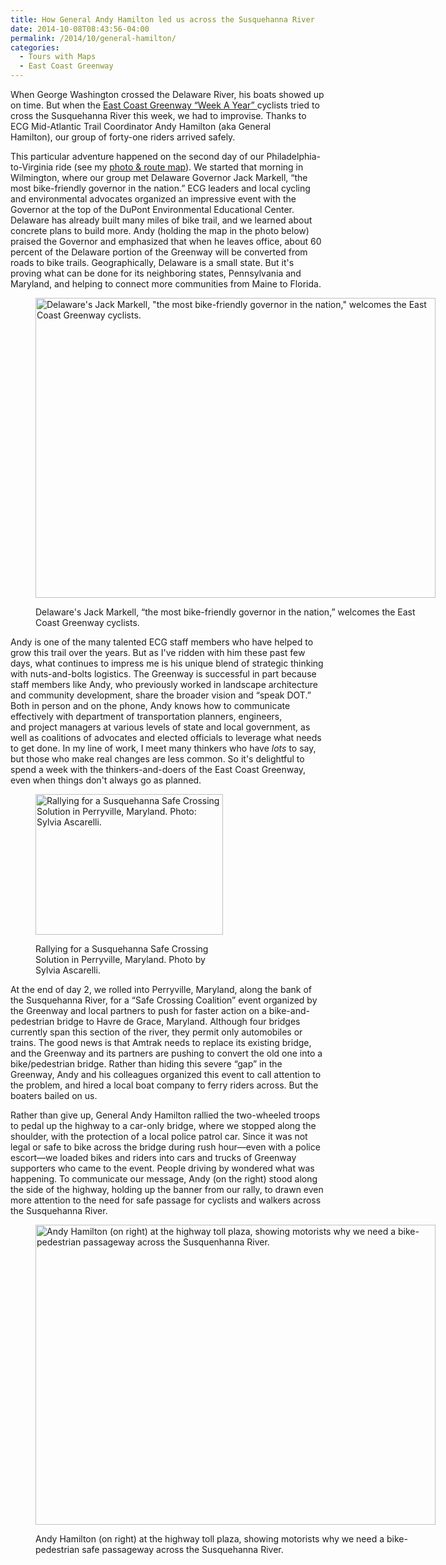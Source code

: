 ```yaml
---
title: How General Andy Hamilton led us across the Susquehanna River
date: 2014-10-08T08:43:56-04:00
permalink: /2014/10/general-hamilton/
categories:
  - Tours with Maps
  - East Coast Greenway
---
```

When George Washington crossed the Delaware River, his boats showed up on time. But when the <a href="http://www.greenway.org/way-tour-2014" target="_blank">East Coast Greenway &#8220;Week A Year&#8221; </a>cyclists tried to cross the Susquehanna River this week, we had to improvise. Thanks to ECG Mid-Atlantic Trail Coordinator Andy Hamilton (aka General Hamilton), our group of forty-one riders arrived safely.

This particular adventure happened on the second day of our Philadelphia-to-Virginia ride (see my <a title="Follow along on the 2014 East Coast Greenway “One Week A Year” Tour" href="http://jackbikes.org/2014/10/follow-me-ecg/" target="_blank">photo & route map</a>). We started that morning in Wilmington, where our group met Delaware Governor Jack Markell, &#8220;the most bike-friendly governor in the nation.&#8221; ECG leaders and local cycling and environmental advocates organized an impressive event with the Governor at the top of the DuPont Environmental Educational Center. Delaware has already built many miles of bike trail, and we learned about concrete plans to build more. Andy (holding the map in the photo below) praised the Governor and emphasized that when he leaves office, about 60 percent of the Delaware portion of the Greenway will be converted from roads to bike trails. Geographically, Delaware is a small state. But it's proving what can be done for its neighboring states, Pennsylvania and Maryland, and helping to connect more communities from Maine to Florida.<figure id="attachment_188" aria-describedby="caption-attachment-188" style="width: 640px" class="wp-caption aligncenter">

[<img class="size-full wp-image-188" src="http://jackbikes.org/wp-content/uploads/2014/10/GovenorJackMarkell.jpg" alt="Delaware's Jack Markell, &quot;the most bike-friendly governor in the nation,&quot; welcomes the East Coast Greenway cyclists." width="640" height="480" srcset="https://jackbikes.org/wp-content/uploads/2014/10/GovenorJackMarkell.jpg 640w, https://jackbikes.org/wp-content/uploads/2014/10/GovenorJackMarkell-300x225.jpg 300w" sizes="(max-width: 640px) 100vw, 640px" />](http://jackbikes.org/wp-content/uploads/2014/10/GovenorJackMarkell.jpg)<figcaption id="caption-attachment-188" class="wp-caption-text">Delaware's Jack Markell, &#8220;the most bike-friendly governor in the nation,&#8221; welcomes the East Coast Greenway cyclists.</figcaption></figure>

Andy is one of the many talented ECG staff members who have helped to grow this trail over the years. But as I've ridden with him these past few days, what continues to impress me is his unique blend of strategic thinking with nuts-and-bolts logistics. The Greenway is successful in part because staff members like Andy, who previously worked in landscape architecture and community development, share the broader vision and &#8220;speak DOT.&#8221; Both in person and on the phone, Andy knows how to communicate effectively with department of transportation planners, engineers, and project managers at various levels of state and local government, as well as coalitions of advocates and elected officials to leverage what needs to get done. In my line of work, I meet many thinkers who have _lots_ to say, but those who make real changes are less common. So it's delightful to spend a week with the thinkers-and-doers of the East Coast Greenway, even when things don't always go as planned.<figure id="attachment_190" aria-describedby="caption-attachment-190" style="width: 300px" class="wp-caption alignright">

[<img class="size-medium wp-image-190" src="http://jackbikes.org/wp-content/uploads/2014/10/some-of-the-group-in-perryville-300x225.jpg" alt="Rallying for a Susquehanna Safe Crossing Solution in Perryville, Maryland. Photo: Sylvia Ascarelli." width="300" height="225" srcset="https://jackbikes.org/wp-content/uploads/2014/10/some-of-the-group-in-perryville-300x225.jpg 300w, https://jackbikes.org/wp-content/uploads/2014/10/some-of-the-group-in-perryville.jpg 640w" sizes="(max-width: 300px) 100vw, 300px" />](http://jackbikes.org/wp-content/uploads/2014/10/some-of-the-group-in-perryville.jpg)<figcaption id="caption-attachment-190" class="wp-caption-text">Rallying for a Susquehanna Safe Crossing Solution in Perryville, Maryland. Photo by Sylvia Ascarelli.</figcaption></figure>

At the end of day 2, we rolled into Perryville, Maryland, along the bank of the Susquehanna River, for a &#8220;Safe Crossing Coalition&#8221; event organized by the Greenway and local partners to push for faster action on a bike-and-pedestrian bridge to Havre de Grace, Maryland. Although four bridges currently span this section of the river, they permit only automobiles or trains. The good news is that Amtrak needs to replace its existing bridge, and the Greenway and its partners are pushing to convert the old one into a bike/pedestrian bridge. Rather than hiding this severe &#8220;gap&#8221; in the Greenway, Andy and his colleagues organized this event to call attention to the problem, and hired a local boat company to ferry riders across. But the boaters bailed on us.

Rather than give up, General Andy Hamilton rallied the two-wheeled troops to pedal up the highway to a car-only bridge, where we stopped along the shoulder, with the protection of a local police patrol car. Since it was not legal or safe to bike across the bridge during rush hour—even with a police escort—we loaded bikes and riders into cars and trucks of Greenway supporters who came to the event. People driving by wondered what was happening. To communicate our message, Andy (on the right) stood along the side of the highway, holding up the banner from our rally, to drawn even more attention to the need for safe passage for cyclists and walkers across the Susquehanna River.<figure id="attachment_191" aria-describedby="caption-attachment-191" style="width: 640px" class="wp-caption aligncenter">

[<img class="size-full wp-image-191" src="http://jackbikes.org/wp-content/uploads/2014/10/AndyBridgeSign.jpg" alt="Andy Hamilton (on right) at the highway toll plaza, showing motorists why we need a bike-pedestrian passageway across the Susquenhanna River. " width="640" height="480" srcset="https://jackbikes.org/wp-content/uploads/2014/10/AndyBridgeSign.jpg 640w, https://jackbikes.org/wp-content/uploads/2014/10/AndyBridgeSign-300x225.jpg 300w" sizes="(max-width: 640px) 100vw, 640px" />](http://jackbikes.org/wp-content/uploads/2014/10/AndyBridgeSign.jpg)<figcaption id="caption-attachment-191" class="wp-caption-text">Andy Hamilton (on right) at the highway toll plaza, showing motorists why we need a bike-pedestrian safe passageway across the Susquehanna River.</figcaption></figure>
